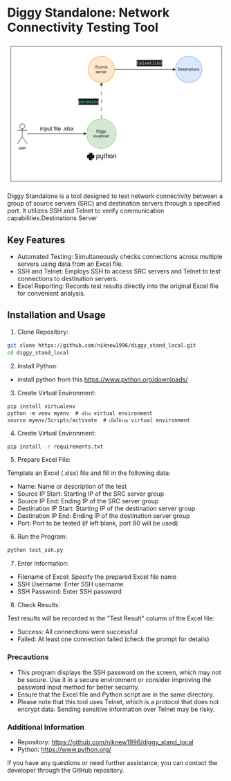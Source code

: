 # Diggy Standalone: Network Connectivity Testing Tool
![Flow](image-1.png)

Diggy Standalone is a tool designed to test network connectivity between a group of source servers (SRC) and destination servers through a specified port. It utilizes SSH and Telnet to verify communication capabilities.Destinations Server




## Key Features
- Automated Testing: Simultaneously checks connections across multiple servers using data from an Excel file.
- SSH and Telnet: Employs SSH to access SRC servers and Telnet to test connections to destination servers.
- Excel Reporting: Records test results directly into the original Excel file for convenient analysis.

## Installation and Usage
1. Clone Repository:
```bash
git clone https://github.com/niknew1996/diggy_stand_local.git
cd diggy_stand_local
```
2. Install Python:
- install python from this https://www.python.org/downloads/
3. Create Virtual Environment:
```
pip install virtualenv
python -m venv myenv  # สร้าง virtual environment
source myenv/Scripts/activate  # เปิดใช้งาน virtual environment
```
4. Create Virtual Environment:
```bash
pip install -r requirements.txt
```
5. Prepare Excel File:

Template an Excel (.xlsx) file and fill in the following data:

- Name: Name or description of the test
- Source IP Start: Starting IP of the SRC server group
- Source IP End: Ending IP of the SRC server group
- Destination IP Start: Starting IP of the destination server group
- Destination IP End: Ending IP of the destination server group
- Port: Port to be tested (if left blank, port 80 will be used)
6. Run the Program:
```bash
python test_ssh.py
```
7. Enter Information:

- Filename of Excel: Specify the prepared Excel file name
- SSH Username: Enter SSH username
- SSH Password: Enter SSH password
8. Check Results:

Test results will be recorded in the "Test Result" column of the Excel file:

- Success: All connections were successful
- Failed: At least one connection failed (check the prompt for details)

### Precautions

- This program displays the SSH password on the screen, which may not be secure. Use it in a secure environment or consider improving the password input method for better security.
- Ensure that the Excel file and Python script are in the same directory.
- Please note that this tool uses Telnet, which is a protocol that does not encrypt data. Sending sensitive information over Telnet may be risky.
### Additional Information
- Repository: https://github.com/niknew1996/diggy_stand_local
- Python: https://www.python.org/

If you have any questions or need further assistance, you can contact the developer through the GitHub repository.